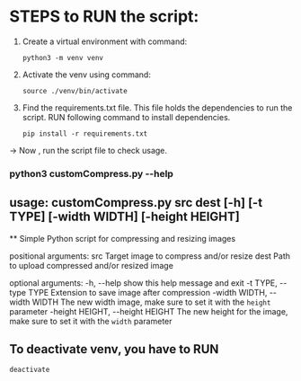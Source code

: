
# STEPS to RUN the script:

1. Create a virtual environment with command:
    ```
    python3 -m venv venv     
    ```
1. Activate the venv using command:
    ```
    source ./venv/bin/activate    
    ```
1. Find the requirements.txt file. This file holds the dependencies to run the script. RUN following command to install  dependencies.
    ```
    pip install -r requirements.txt   
    ```

-> Now , run the script file to check usage.
###    python3 customCompress.py --help


## usage: customCompress.py  src dest [-h] [-t TYPE] [-width WIDTH] [-height HEIGHT]
                        

** Simple Python script for compressing and resizing images

positional arguments:
  src                   Target image to compress and/or resize
  dest                  Path to upload compressed and/or resized image

optional arguments:
  -h, --help            show this help message and exit
  -t TYPE, --type TYPE  Extension to save image after compression
  -width WIDTH, --width WIDTH
            The new width image, make sure to set it with the
            `height` parameter
  -height HEIGHT, --height HEIGHT
            The new height for the image, make sure to set it with
            the `width` parameter



## To deactivate venv, you have to RUN
    deactivate

